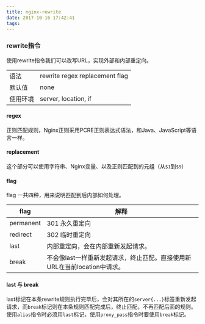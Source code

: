 ```yaml
---
title: nginx-rewrite
date: 2017-10-16 17:42:41
tags: 
---
```

### rewrite指令

使用rewrite指令我们可以改写URL，实现外部和内部重定向。

|          |                                |
| -------- | ------------------------------ |
| 语法     | rewrite regex replacement flag |
| 默认值   | none                           |
| 使用环境 | server, location, if           |

#### regex 
正则匹配规则，Nginx正则采用PCRE正则表达式语法，和Java、JavaScript等语言一样。

#### replacement 
这个部分可以使用字符串、Nginx变量、以及正则匹配到的元组（从`$1`到`$9`）

#### flag
flag 一共四种，用来说明匹配到后内部如何处理。

|   flag    |                                   解释                                    |
| --------- | ------------------------------------------------------------------------- |
| permanent | 301 永久重定向                                                            |
| redirect  | 302 临时重定向                                                            |
| last      | 内部重定向，会在内部重新发起请求。                                        |
| break     | 不会像last一样重新发起请求，终止匹配。直接使用新URL在当前location中请求。 |


#### last 与 break 
last标记在本条rewrite规则执行完毕后，会对其所在的`server{...}`标签重新发起请求，而`break`标记则在本条规则匹配完成后，终止匹配，不再匹配后面的规则。 
使用`alias`指令时必须用`last`标记，使用`proxy_pass`指令时要使用`break`标记。

